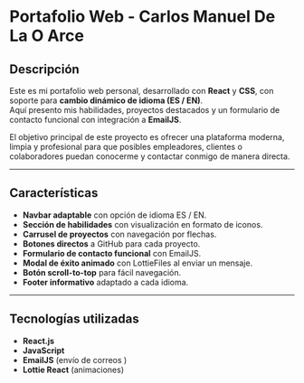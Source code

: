 #  Portafolio Web - Carlos Manuel De La O Arce

##  Descripción

Este es mi portafolio web personal, desarrollado con **React** y **CSS**, con soporte para **cambio dinámico de idioma (ES / EN)**.  
Aquí presento mis habilidades, proyectos destacados y un formulario de contacto funcional con integración a **EmailJS**.

El objetivo principal de este proyecto es ofrecer una plataforma moderna, limpia y profesional para que posibles empleadores, clientes o colaboradores puedan conocerme y contactar conmigo de manera directa.

---

##  Características

- **Navbar adaptable** con opción de idioma ES / EN.
- **Sección de habilidades** con visualización en formato de iconos.
- **Carrusel de proyectos** con navegación por flechas.
- **Botones directos** a GitHub para cada proyecto.
- **Formulario de contacto funcional** con EmailJS.
- **Modal de éxito animado** con LottieFiles al enviar un mensaje.
- **Botón scroll-to-top** para fácil navegación.
- **Footer informativo** adaptado a cada idioma.

---

##  Tecnologías utilizadas

- **React.js**
- **JavaScript**
- **EmailJS** (envío de correos )
- **Lottie React** (animaciones)



